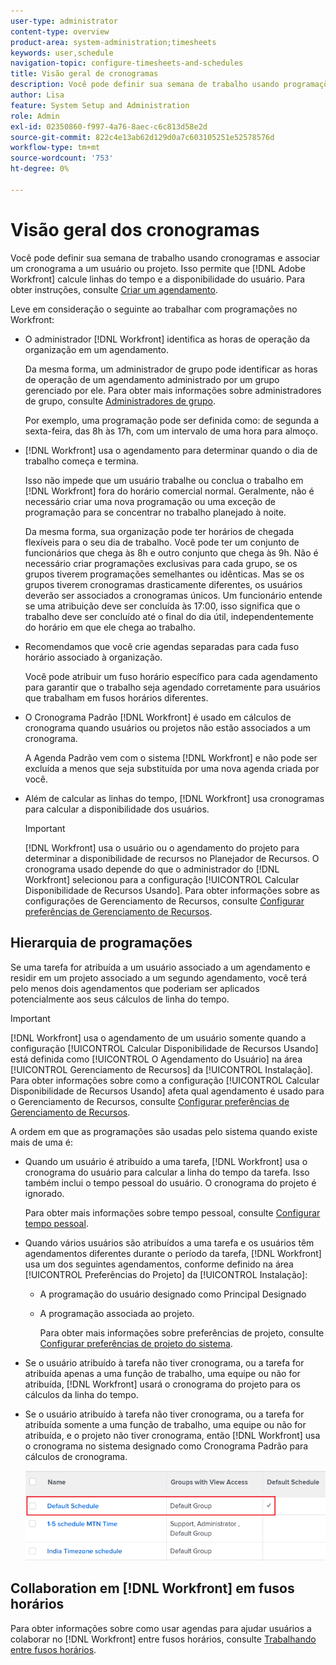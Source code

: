 ```yaml
---
user-type: administrator
content-type: overview
product-area: system-administration;timesheets
keywords: user,schedule
navigation-topic: configure-timesheets-and-schedules
title: Visão geral de cronogramas
description: Você pode definir sua semana de trabalho usando programações. Você pode associar um agendamento a um usuário ou projeto. Isso permite [!DNL Adobe Workfront] calcular linhas do tempo e disponibilidade de usuários. Para obter instruções, consulte Criar um agendamento.
author: Lisa
feature: System Setup and Administration
role: Admin
exl-id: 02350860-f997-4a76-8aec-c6c813d58e2d
source-git-commit: 822c4e13ab62d129d0a7c603105251e52578576d
workflow-type: tm+mt
source-wordcount: '753'
ht-degree: 0%

---
```


# Visão geral dos cronogramas

<!-- Audited: 1/2024 -->

Você pode definir sua semana de trabalho usando cronogramas e associar um cronograma a um usuário ou projeto. Isso permite que [!DNL Adobe Workfront] calcule linhas do tempo e a disponibilidade do usuário. Para obter instruções, consulte [Criar um agendamento](../../../administration-and-setup/set-up-workfront/configure-timesheets-schedules/create-schedules.md).

Leve em consideração o seguinte ao trabalhar com programações no Workfront:

* O administrador [!DNL Workfront] identifica as horas de operação da organização em um agendamento.

  Da mesma forma, um administrador de grupo pode identificar as horas de operação de um agendamento administrado por um grupo gerenciado por ele. Para obter mais informações sobre administradores de grupo, consulte [Administradores de grupo](../../../administration-and-setup/manage-groups/group-roles/group-administrators.md).

  Por exemplo, uma programação pode ser definida como: de segunda a sexta-feira, das 8h às 17h, com um intervalo de uma hora para almoço.

* [!DNL Workfront] usa o agendamento para determinar quando o dia de trabalho começa e termina.

  Isso não impede que um usuário trabalhe ou conclua o trabalho em [!DNL Workfront] fora do horário comercial normal. Geralmente, não é necessário criar uma nova programação ou uma exceção de programação para se concentrar no trabalho planejado à noite.

  Da mesma forma, sua organização pode ter horários de chegada flexíveis para o seu dia de trabalho. Você pode ter um conjunto de funcionários que chega às 8h e outro conjunto que chega às 9h. Não é necessário criar programações exclusivas para cada grupo, se os grupos tiverem programações semelhantes ou idênticas. Mas se os grupos tiverem cronogramas drasticamente diferentes, os usuários deverão ser associados a cronogramas únicos. Um funcionário entende se uma atribuição deve ser concluída às 17:00, isso significa que o trabalho deve ser concluído até o final do dia útil, independentemente do horário em que ele chega ao trabalho.

* Recomendamos que você crie agendas separadas para cada fuso horário associado à organização.

  Você pode atribuir um fuso horário específico para cada agendamento para garantir que o trabalho seja agendado corretamente para usuários que trabalham em fusos horários diferentes.

* O Cronograma Padrão [!DNL Workfront] é usado em cálculos de cronograma quando usuários ou projetos não estão associados a um cronograma.

  A Agenda Padrão vem com o sistema [!DNL Workfront] e não pode ser excluída a menos que seja substituída por uma nova agenda criada por você.

* Além de calcular as linhas do tempo, [!DNL Workfront] usa cronogramas para calcular a disponibilidade dos usuários.

  >[!IMPORTANT]
  >
  >[!DNL Workfront] usa o usuário ou o agendamento do projeto para determinar a disponibilidade de recursos no Planejador de Recursos. O cronograma usado depende do que o administrador do [!DNL Workfront] selecionou para a configuração [!UICONTROL Calcular Disponibilidade de Recursos Usando]. Para obter informações sobre as configurações de Gerenciamento de Recursos, consulte [Configurar preferências de Gerenciamento de Recursos](../../../administration-and-setup/set-up-workfront/configure-system-defaults/configure-resource-mgmt-preferences.md).

## Hierarquia de programações

Se uma tarefa for atribuída a um usuário associado a um agendamento e residir em um projeto associado a um segundo agendamento, você terá pelo menos dois agendamentos que poderiam ser aplicados potencialmente aos seus cálculos de linha do tempo.

>[!IMPORTANT]
>
>[!DNL Workfront] usa o agendamento de um usuário somente quando a configuração [!UICONTROL Calcular Disponibilidade de Recursos Usando] está definida como [!UICONTROL O Agendamento do Usuário] na área [!UICONTROL Gerenciamento de Recursos] da [!UICONTROL Instalação]. Para obter informações sobre como a configuração [!UICONTROL Calcular Disponibilidade de Recursos Usando] afeta qual agendamento é usado para o Gerenciamento de Recursos, consulte [Configurar preferências de Gerenciamento de Recursos](../../../administration-and-setup/set-up-workfront/configure-system-defaults/configure-resource-mgmt-preferences.md).

A ordem em que as programações são usadas pelo sistema quando existe mais de uma é:

* Quando um usuário é atribuído a uma tarefa, [!DNL Workfront] usa o cronograma do usuário para calcular a linha do tempo da tarefa. Isso também inclui o tempo pessoal do usuário. O cronograma do projeto é ignorado.

  Para obter mais informações sobre tempo pessoal, consulte [Configurar tempo pessoal](../../../workfront-basics/manage-your-account-and-profile/configuring-your-user-profile/personal-time-overview.md).

* Quando vários usuários são atribuídos a uma tarefa e os usuários têm agendamentos diferentes durante o período da tarefa, [!DNL Workfront] usa um dos seguintes agendamentos, conforme definido na área [!UICONTROL Preferências do Projeto] da [!UICONTROL Instalação]:

   * A programação do usuário designado como Principal Designado
   * A programação associada ao projeto.

     Para obter mais informações sobre preferências de projeto, consulte [Configurar preferências de projeto do sistema](../../../administration-and-setup/set-up-workfront/configure-system-defaults/set-project-preferences.md).

* Se o usuário atribuído à tarefa não tiver cronograma, ou a tarefa for atribuída apenas a uma função de trabalho, uma equipe ou não for atribuída, [!DNL Workfront] usará o cronograma do projeto para os cálculos da linha do tempo.
* Se o usuário atribuído à tarefa não tiver cronograma, ou a tarefa for atribuída somente a uma função de trabalho, uma equipe ou não for atribuída, e o projeto não tiver cronograma, então [!DNL Workfront] usa o cronograma no sistema designado como Cronograma Padrão para cálculos de cronograma.

  ![](assets/default-schedule.png)

## Collaboration em [!DNL Workfront] em fusos horários

Para obter informações sobre como usar agendas para ajudar usuários a colaborar no [!DNL Workfront] entre fusos horários, consulte [Trabalhando entre fusos horários](../../../workfront-basics/tips-tricks-and-troubleshooting/working-across-timezones.md).
